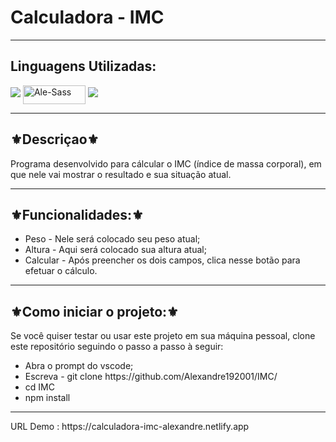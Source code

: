 <h1>Calculadora - IMC</h1>
<hr>
<h2>Linguagens Utilizadas:</h2>

<div style="display: inline_block">
  <img src="https://img.shields.io/badge/HTML5-E34F26?style=for-the-badge&logo=html5&logoColor=white"></img> 
  <img align="center" alt="Ale-Sass" height="30" width="100" src="https://img.shields.io/badge/Sass-CC6699?style=for-the-badge&logo=sass&logoColor=white">
  <img src="https://img.shields.io/badge/JavaScript-F7DF1E?style=for-the-badge&logo=javascript&logoColor=black"></img>
</div>

<hr>
<h2>⚜️Descriçao⚜️</h2>
<p>Programa desenvolvido para cálcular o IMC (índice de massa corporal), em que nele vai mostrar o resultado e sua situação atual.</p>
<hr>
<h2>⚜️Funcionalidades:⚜️</h2>
<ul>
<li>Peso - Nele será colocado seu peso atual;</li>
<li>Altura - Aqui será colocado sua altura atual;</li>
<li>Calcular - Após preencher os dois campos, clica nesse botão para efetuar o cálculo.</li>
</ul>
<hr>
<h2>⚜️Como iniciar o projeto:⚜️</h2>
<p>Se você quiser testar ou usar este projeto em sua máquina pessoal, clone este repositório seguindo o passo a passo à seguir:</p>
<ul>
<li>Abra o prompt do vscode;</li>
<li>Escreva - git clone https://github.com/Alexandre192001/IMC/</li>
<li>cd IMC</li>
<li>npm install</li>
</ul>
<hr>
URL Demo : https://calculadora-imc-alexandre.netlify.app

